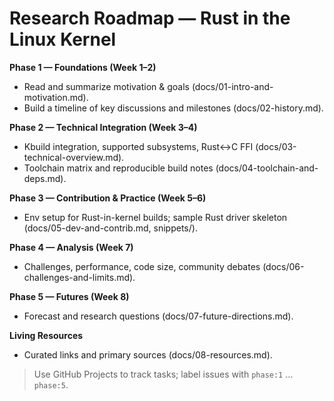 # Research Roadmap — Rust in the Linux Kernel

**Phase 1 — Foundations (Week 1–2)**
- Read and summarize motivation & goals (docs/01-intro-and-motivation.md).
- Build a timeline of key discussions and milestones (docs/02-history.md).

**Phase 2 — Technical Integration (Week 3–4)**
- Kbuild integration, supported subsystems, Rust↔C FFI (docs/03-technical-overview.md).
- Toolchain matrix and reproducible build notes (docs/04-toolchain-and-deps.md).

**Phase 3 — Contribution & Practice (Week 5–6)**
- Env setup for Rust-in-kernel builds; sample Rust driver skeleton (docs/05-dev-and-contrib.md, snippets/).

**Phase 4 — Analysis (Week 7)**
- Challenges, performance, code size, community debates (docs/06-challenges-and-limits.md).

**Phase 5 — Futures (Week 8)**
- Forecast and research questions (docs/07-future-directions.md).

**Living Resources**
- Curated links and primary sources (docs/08-resources.md).

> Use GitHub Projects to track tasks; label issues with `phase:1` … `phase:5`.
